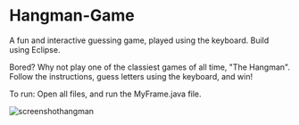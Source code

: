 # Hangman-Game
A fun and interactive guessing game, played using the keyboard.
Build using Eclipse.

Bored? Why not play one of the classiest games of all time, "The Hangman". Follow the instructions, guess letters using the keyboard, and win!

To run: Open all files, and run the MyFrame.java file.


![screenshothangman](https://cloud.githubusercontent.com/assets/21358133/18255801/1ede4834-7362-11e6-8794-b76c62cb63c6.JPG)
